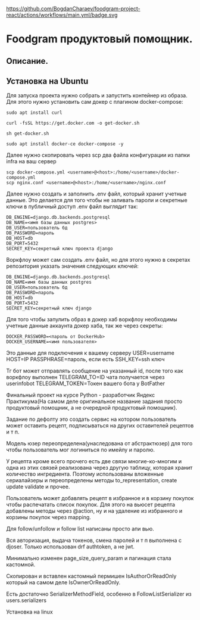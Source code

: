 https://github.com/BogdanCharaev/foodgram-project-react/actions/workflows/main.yml/badge.svg
# Foodgram продуктовый помощник.  

## Описание.



## Установка на Ubuntu

Для запуска проекта нужно собрать и запустить контейнер из образа. Для этого нужно установить сам докер с плагином docker-compose:

    sudo apt install curl
    
    curl -fsSL https://get.docker.com -o get-docker.sh
    
    sh get-docker.sh
    
    sudo apt install docker-ce docker-compose -y  

Далее нужно скопировать через scp два файла конфигурации из папки infra на ваш сервер

    scp docker-compose.yml <username>@<host>:/home/<username>/docker-compose.yml
    scp nginx.conf <username>@<host>:/home/<username>/nginx.conf  


Далее нужно создать и заполнить .env файл, который хранит учетные данные. Это делается для того чтобы не заливать пароли и секретные ключи в публичный доступ
.env файл выглядит так:

    DB_ENGINE=django.db.backends.postgresql
    DB_NAME=<имя базы данных postgres>
    DB_USER=пользователь бд
    DB_PASSWORD=пароль
    DB_HOST=db
    DB_PORT=5432
    SECRET_KEY=секретный ключ проекта django

Воркфлоу может сам создать .env файл, но для этого нужно в секретах репозитория указать значения следующих ключей:

    DB_ENGINE=django.db.backends.postgresql
    DB_NAME=имя базы данных postgres
    DB_USER=пользователь бд
    DB_PASSWORD=пароль
    DB_HOST=db
    DB_PORT=5432
    SECRET_KEY=секретный ключ django

Для того чтобы запулить образ в докер хаб воркфлоу необходимы учетные данные аккаунта докер хаба, так же через секреты:

    DOCKER_PASSWORD=<пароль от DockerHub>
    DOCKER_USERNAME=<имя пользователя>

Это данные для подключения к вашему серверу
    USER=username
    HOST=IP
    PASSPHRASE=пароль, если есть
    SSH_KEY=ssh ключ

Тг бот может отправлять сообщение на указанный id, после того как воркфлоу выполнен
    TELEGRAM_TO=ID чата получается через userinfobot
    TELEGRAM_TOKEN=Токен вашего бота у BotFather






Финальный проект на курсе Python - разработчик Яндекс Практикума(На самом деле оригинальное название задания просто продуктовый помощник, а не очередной продуктовый помощник).

Задание по дефолту это создать сервис на котором пользователь может оставить рецепт, подписываться на других оставителей рецептов и т п.  


Модель юзер переопределена(унаследована от абстрактюзер) для того чтобы пользователь мог логиниться по имейлу и паролю.  


У рецепта кроме всего прочего есть две связи многие-ко-многим и одна из этих связей реализована через другую таблицу, которая хранит количество ингредиента.
Поэтому использованы вложенные сериалайзеры и переопределены методы to_representation, create update validate и прочее.  


Пользователь может добавлять рецепт в избранное и в корзину покупок чтобы распечатать список покупок. Для этого на вьюсет рецепта добавлены методы через @action, ну и на удаление из избранного и корзины покупок через mapping.  


Для follow/unfollow и follow list написаны просто апи вью.  


Вся авторизация, выдача токенов, смена паролей и т п выполнена с djoser. Только использован drf authtoken, а не jwt.  


Минимально изменен page_size_query_param и пагинация стала кастомной.  


Скопирован и вставлен кастомный пермишен  IsAuthorOrReadOnly который на самом деле IsOwnerOrReadOnly.  


Есть достаточно SerializerMethodField, особенно в FollowListSerializer из users.serializers  


Установка на linux





